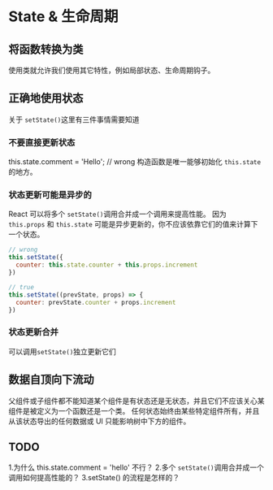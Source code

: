 # State & 生命周期

## 将函数转换为类
使用类就允许我们使用其它特性，例如局部状态、生命周期钩子。

## 正确地使用状态
关于 `setState()`这里有三件事情需要知道

### 不要直接更新状态
this.state.comment = 'Hello'; // wrong
构造函数是唯一能够初始化 `this.state`的地方。

### 状态更新可能是异步的
React 可以将多个 `setState()`调用合并成一个调用来提高性能。
因为 `this.props` 和 `this.state` 可能是异步更新的，你不应该依靠它们的值来计算下一个状态。
```javascript
// wrong
this.setState({
  counter: this.state.counter + this.props.increment
})
```

```javascript
// true
this.setState((prevState, props) => {
  counter: prevState.counter + props.increment
})
```

### 状态更新合并
可以调用`setState()`独立更新它们

## 数据自顶向下流动
父组件或子组件都不能知道某个组件是有状态还是无状态，并且它们不应该关心某组件是被定义为一个函数还是一个类。
任何状态始终由某些特定组件所有，并且从该状态导出的任何数据或 UI 只能影响树中下方的组件。

## TODO
1.为什么 this.state.comment = 'hello' 不行？
2.多个 `setState()`调用合并成一个调用如何提高性能的？
3.setState() 的流程是怎样的？